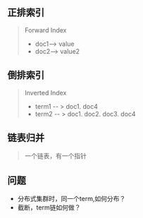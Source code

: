 ## 正排索引
> Forward Index
> * doc1--> value
> * doc2--> value2

## 倒排索引
> Inverted Index
> * term1 -- > doc1. doc4
> * term2 -- > doc1. doc2. doc3. doc4

## 链表归并
> 一个链表，有一个指针

## 问题
* 分布式集群时，同一个term,如何分布？ 
* 截断，term链如何做？
